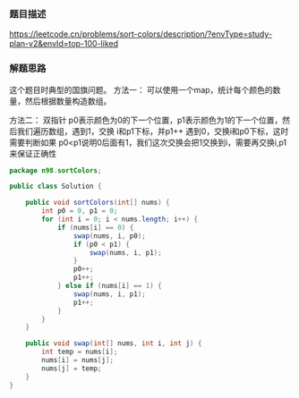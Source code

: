 ### 题目描述

https://leetcode.cn/problems/sort-colors/description/?envType=study-plan-v2&envId=top-100-liked

### 解题思路

这个题目时典型的国旗问题。
方法一：
可以使用一个map，统计每个颜色的数量，然后根据数量构造数组。

方法二：
双指针
p0表示颜色为0的下一个位置，p1表示颜色为1的下一个位置，然后我们遍历数组，遇到1，交换 i和p1下标，并p1++
遇到0，交换i和p0下标，这时需要判断如果 p0<p1说明0后面有1，我们这次交换会把1交换到i，需要再交换i,p1 来保证正确性

```java
package n98.sortColors;

public class Solution {

    public void sortColors(int[] nums) {
        int p0 = 0, p1 = 0;
        for (int i = 0; i < nums.length; i++) {
            if (nums[i] == 0) {
                swap(nums, i, p0);
                if (p0 < p1) {
                    swap(nums, i, p1);
                }
                p0++;
                p1++;
            } else if (nums[i] == 1) {
                swap(nums, i, p1);
                p1++;
            }
        }
    }

    public void swap(int[] nums, int i, int j) {
        int temp = nums[i];
        nums[i] = nums[j];
        nums[j] = temp;
    }
}


```